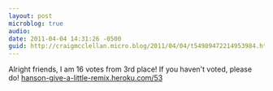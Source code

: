 ```yaml
---
layout: post
microblog: true
audio: 
date: 2011-04-04 14:31:26 -0500
guid: http://craigmcclellan.micro.blog/2011/04/04/t54989472214953984.html
---
```

Alright friends, I am 16 votes from 3rd place!  If you haven't voted, please do!  [hanson-give-a-little-remix.heroku.com/53](http://hanson-give-a-little-remix.heroku.com/53)
